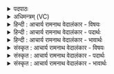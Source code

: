 <details><summary>पदपाठः</summary>

शुष्मी꣢। श꣡र्धः꣢꣯। न। मा꣡रु꣢꣯तम्। प꣣वस्व। अ꣡न꣢꣯भिशस्ता। अन्। अ꣣भिशस्ता। दिव्या꣢। य꣡था꣢꣯। विट्। आ꣡पः꣢꣯। न। म꣣क्षु꣢। सु꣣मतिः꣢। सु꣣। मतिः꣢। भ꣣व। नः। सहस्रा꣡प्साः꣢। स꣣ह꣡स्र꣢। अ꣣प्साः। पृतनाषा꣢ट्। न। य꣣ज्ञः꣢। १४७३।
</details>

<details><summary>अधिमन्त्रम् (VC)</summary>

- पवमानः सोमः
- उशनाः काव्यः
- त्रिष्टुप्
- धैवतः
</details>

<details><summary>हिन्दी : आचार्य रामनाथ वेदालंकार - विषयः</summary>

अगले मन्त्र में मनुष्य को प्रेरित किया गया है।
</details>

<details><summary>हिन्दी : आचार्य रामनाथ वेदालंकार - पदार्थः</summary>

पदार्थान्वयभाषाः -  हे सोम अर्थात् शान्तिप्रिय मानव ! (शुष्मी) बलवान् तू (मरुतां शर्धः न) पवनों के गण के समान (पवस्व) क्रियाशील बन। (दिव्या विट्) दिव्य गुणोंवाली विदुषी प्रजा (यथा) जैसे (अनभिशस्ता) अनिन्दित होती है, वैसे ही तू अनिन्दित हो। (आपः न) नदियों के समान (मक्षु) शीघ्र (नः) हमारे लिए (सुमतिः) परोपकार की मतिवाला (भव) बन। (सहस्राप्साः) सहस्र रूपोंवाले (पृतनाषाट् न) सेनाओं को पराजित करनेवाले सेनापति के समान (यज्ञः) आत्म-बलिदान करनेवाला बन ॥३॥ यहाँ मालोपमा अलङ्कार है ॥३॥
</details>

<details><summary>हिन्दी : आचार्य रामनाथ वेदालंकार - भावार्थः</summary>

भावार्थभाषाः -  मनुष्य यदि पवनों के समान बलवान् विद्वानों के समान प्रशस्त,नदियों के समान परोपकारी और सेनापतियों के समान आत्म-बलिदान करनेवाले हों,तो निश्चित ही राष्ट्र सर्वोन्नत हो जाए ॥३॥
</details>

<details><summary>संस्कृत : आचार्य रामनाथ वेदालंकार - विषयः</summary>

अथ मानवं प्रेरयति।
</details>

<details><summary>संस्कृत : आचार्य रामनाथ वेदालंकार - पदार्थः</summary>

पदार्थान्वयभाषाः -  हे सोम शान्तिप्रिय मानव ! (शुष्मी) बलवान् (मारुतं शर्धः न) मरुतां गणः इव (पवस्व) क्रियाशीलो भव। किञ्च, (दिव्या विट्) दिव्यगुणयुक्ता विदुषी प्रजा (यथा) यद्वत् (अनभिशस्ता२) अनिन्दिता भवति, तथा त्वम् अनिन्दितो भव। अपि च, (आपः न) नद्यः इव (मक्षु) शीघ्रत्वेन (नः) अस्मभ्यम् (सुमतिः) परोपकारमतिः (भव) जायस्व। तथा च, (सहस्राप्साः) सहस्ररूपः। [अप्स इति रूपनाम। निघं० ३।७।] (पृतनाषाट् न) सेनानां पराजेता सेनापतिरिव (यज्ञः) आत्मबलिदानकर्ता भव ॥३॥ अत्र मालोपमालङ्कारः ॥३॥
</details>

<details><summary>संस्कृत : आचार्य रामनाथ वेदालंकार - भावार्थः</summary>

भावार्थभाषाः -  मानवा यदि वायुगणा इव बलिनो,विद्वांस इव प्रशस्ता,नद्य इव परोपकारपरायणाः,सेनापतय इवात्मबलिदानकर्तारो भवेयुस्तर्हि नूनं राष्ट्रं सर्वोन्नतं स्यात् ॥३॥
</details>